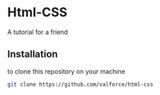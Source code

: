 # Html-CSS

A tutorial for a friend

## Installation

to clone this repository on your machine

```bash
git clone https://github.com/valforce/html-css
```
